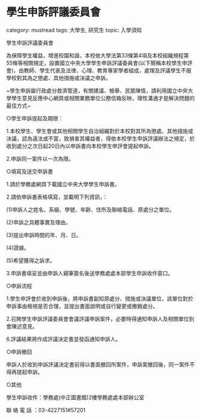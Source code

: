 # 學生申訴評議委員會

category: mustread
tags: 大學生, 研究生
topic: 入學須知

學生申訴評議委員會

為保障學生權益，增進校園和諧，本校依大學法第33條第4項及本校組織規程第55條等相關規定，設置國立中央大學學生申訴評議委員會(以下簡稱本校學生申評會)，由教師、學生代表及法律、心理、教育專家學者組成，處理及評議學生不服學校對其為之懲處、其他措施或決議之申訴。

~學生申訴屬行政處分救濟管道，有關建議、檢舉、民眾陳情，請利用國立中央大學學生意見反應中心網頁或相關業務單位公務信箱反映，理性溝通才是解決問題的最佳方式~

○學生申訴提起及期限：

1.本校學生、學生會或其他相關學生自治組織對於本校對其所為懲處、其他措施或決議，認為違法或不當，致損害其權益者，得依本校學生申訴評議辦法之規定，於收到處分之次日起20日內以申訴書向本校學生申評會提起申訴。

2.申訴同一案件以一次為限。

○填寫及送交申訴書

1.請於學務處網頁下載國立中央大學學生申訴書。

2.請依申訴書表格填寫，並載明下列資訊，：

(1)申訴人之姓名、系級、學號、年齡、住所及聯絡電話、原處分之單位。

(2)申訴之具體事實及理由。

(3)提出申訴時間的年、月、日。

(4)證據。

(5)希望獲得之訴求。

3.申訴書填妥並由申訴人親筆簽名後送學務處處本部學生申訴收件窗口。

○申訴流程

1.學生申評會於收到申訴後，將申訴書副知原處分、措施或決議單位，該單位對於申訴事由檢視是否合理，並提出書面說明或自行變更或撤銷處分。

2.召開學生申訴評議委員會會議評議申訴案件，必要時得通知申訴人及相關單位到會陳述意見。

6.評議結果將作成評議決定書並發函通知申訴人。

○申訴撤回

申訴人於收到申訴評議決定書前得以書面撤回所案件，申訴案撤回後，同一案件不得再提起申訴。

○其他

學生申訴收件：學務處(中正圖書館)2樓學務處處本部辦公室

聯 絡 電 話 ：03-4227151#57201
